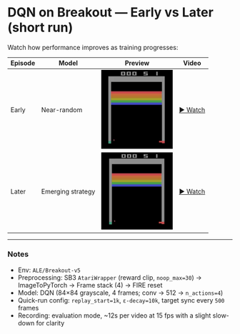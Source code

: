 # DQN on Breakout — Early vs Later (short run)

Watch how performance improves as training progresses:

| Episode | Model              | Preview                                      | Video |
|---------|--------------------|----------------------------------------------|-------|
| Early   | Near-random        | <img src="videos/IMG_2523.jpeg" width="160"/> | [▶ Watch](videos/early_breakout.webm) |
| Later   | Emerging strategy  | <img src="videos/IMG_2524.jpeg" width="160"/> | [▶ Watch](videos/later_breakout.webm) |

---

### Notes
- Env: `ALE/Breakout-v5`  
- Preprocessing: SB3 `AtariWrapper` (reward clip, `noop_max=30`) → ImageToPyTorch → Frame stack (4) → FIRE reset  
- Model: DQN (84×84 grayscale, 4 frames; conv → 512 → `n_actions=4`)  
- Quick-run config: `replay_start=1k`, `ε-decay=10k`, target sync every `500` frames  
- Recording: evaluation mode, ~12s per video at 15 fps with a slight slow-down for clarity  
